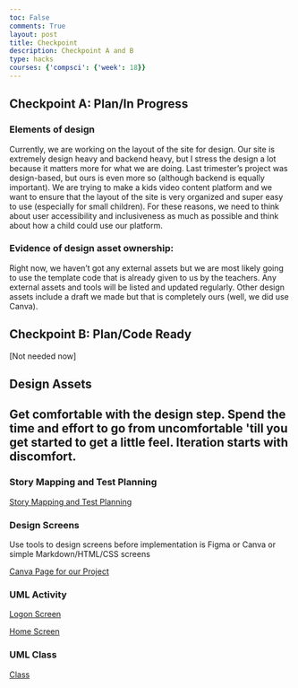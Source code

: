 ```yaml
---
toc: False
comments: True
layout: post
title: Checkpoint
description: Checkpoint A and B
type: hacks
courses: {'compsci': {'week': 18}}
---
```


## Checkpoint A: Plan/In Progress


### Elements of design

Currently, we are working on the layout of the site for design. Our site is extremely design heavy and backend heavy, but I stress the design a lot because it matters more for what we are doing. Last trimester’s project was design-based, but ours is even more so (although backend is equally important). We are trying to make a kids video content platform and we want to ensure that the layout of the site is very organized and super easy to use (especially for small children). For these reasons, we need to think about user accessibility and inclusiveness as much as possible and think about how a child could use our platform.


### Evidence of design asset ownership:

Right now, we haven’t got any external assets but we are most likely going to use the template code that is already given to us by the teachers. Any external assets and tools will be listed and updated regularly. Other design assets include a draft we made but that is completely ours (well, we did use Canva).


## Checkpoint B: Plan/Code Ready

[Not needed now]


## Design Assets


## Get comfortable with the design step. Spend the time and effort to go from uncomfortable 'till you get started to get a little feel. Iteration starts with discomfort.


### Story Mapping and Test Planning

[Story Mapping and Test Planning](https://drive.google.com/file/d/1uhuIgZjCksR4ZZorlarzBp0rUJZOfUlY/view?usp=sharing)


### Design Screens

Use tools to design screens before implementation is Figma or Canva or simple Markdown/HTML/CSS screens

[Canva Page for our Project](https://www.canva.com/design/DAF5n0Wk93c/CLlKk9TaLgKAAflz9d3IZw/edit?utm_content=DAF5n0Wk93c&utm_campaign=designshare&utm_medium=link2&utm_source=sharebutton)


### UML Activity

[Logon Screen](https://drive.google.com/file/d/1oSfXyq8nOWYmB5_yr00Yex9Lmu33NLxb/view?usp=sharing)

[Home Screen](https://drive.google.com/file/d/1vl2PfYRHH5vK03-YYBqr1fMzozxanw2L/view?usp=sharing)


### UML Class

[Class](https://drive.google.com/file/d/1mSD5EWuBnbvBtGA6-xGGhixRm7etMTer/view?usp=sharing)
